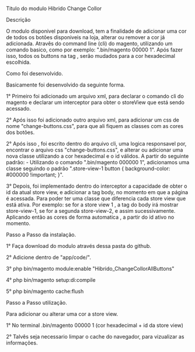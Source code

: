 Titulo do modulo
Hibrido Change Collor


Descrição

O modulo disponivel para download, tem a finalidade de adicionar uma cor de todos os botões disponiveis na loja, alterar ou remover a cor já adicionada.
Atravês do command line (cli) do magento, utilizando um comando basico, como por exemplo: ".bin/magento 00000 1". Após fazer isso, todos os buttons na tag <buttons>, serão mudados para a cor hexadecimal escolhida.

Como foi desenvolvido.

Basicamente foi desenvolvido da seguinte forma.

1° Primeiro foi adicionado um arquivo xml, para declarar o comando cli do magento e declarar um interceptor para obter o storeView que está sendo acessado.

2° Após isso foi adicionado outro arquivo xml, para adicionar um css de nome "change-buttons.css", para que ali fiquem as classes com as cores dos botões.

2° Após isso , foi escrito dentro do arquivo cli, uma logica responsavel por, encontrar o arquivo css "change-buttons.css", e alterar ou adicionar uma nova classe utilizando a cor hexadecimal e o id válidos. A partir do seguinte padrão: 
    - Utilizando o comando ".bin/magento 000000 1", adicionamos uma classe seguindo o padrão ".store-view-1 button { background-color: #000000 !important; }".

3° Depois, foi implementado dentro do interceptor a capacidade de obter o id da atual store view, e adicionar a tag body, no momento em que a página é acessada. Para poder ter uma classe que diferencia cada store view que está ativa. Por exemplo: se for a store view 1 , a tag do body irá mostrar store-view-1, se for a segunda store-view-2, e assim sucessivamente. Aplicando então as cores de forma automatica , a partir do id ativo no momento.



Passo a Passo da instalação.

1° Faça download do modulo através dessa pasta do github.

2° Adicione dentro de "app/code/".

3° php bin/magento module:enable "Hibrido_ChangeCollorAllButtons"

4° php bin/magento setup:di:compile

5° php bin/magento cache:flush



Passo a Passo utilização.

Para adicionar ou alterar uma cor a store view.

1° No terminal .bin/magento 00000 1 (cor hexadecimal + id da store view)

2° Talvês seja necessario limpar o cache do navegador, para vizualizar as informações.



